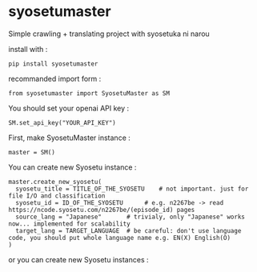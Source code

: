 # syosetumaster
Simple crawling + translating project with syosetuka ni narou

install with :
```
pip install syosetumaster
```

recommanded import form :
```
from syosetumaster import SyosetuMaster as SM
```

You should set your openai API key :
```
SM.set_api_key("YOUR_API_KEY")
```

First, make SyosetuMaster instance :
```
master = SM()
```

You can create new Syosetu instance :
```
master.create_new_syosetu(
  syosetu_title = TITLE_OF_THE_SYOSETU    # not important. just for file I/O and classification
  syosetu_id = ID_OF_THE_SYOSETU      # e.g. n2267be -> read https://ncode.syosetu.com/n2267be/(episode_id) pages
  source_lang = "Japanese"       # trivialy, only "Japanese" works now... implemented for scalability
  target_lang = TARGET_LANGUAGE  # be careful: don't use language code, you should put whole language name e.g. EN(X) English(O)
)
```

or you can create new Syosetu instances :
```
